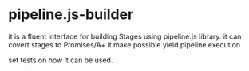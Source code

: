 # pipeline.js-builder
it is a fluent interface for building Stages using pipeline.js library.
it can covert stages to Promises/A+ 
it make possible yield pipeline execution

set tests on how it can be used.

